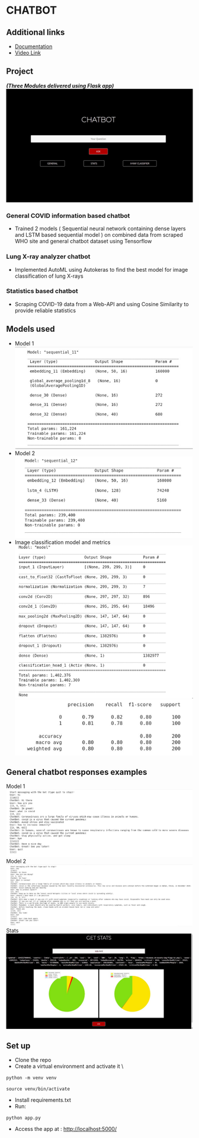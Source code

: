 # CHATBOT

## Additional  links
- [Documentation](https://docs.google.com/document/d/1LfWO1sGoptN6fvrLjIGYU5PwtvS2Mpfz_S3tK2vqcS4/edit?usp=sharing)
- [Video Link](https://drive.google.com/file/d/1T7fylnxktYkDIxKtng0d3Z0hAWFgep8N/view?usp=sharing)

## Project 
***(Three Modules delivered using Flask app)*** <br>
![mainpage](/images/flaskapp.jpeg)
### General COVID information based chatbot
- Trained 2 models ( Sequential neural network containing dense layers and LSTM based sequential model ) on combined data from scraped WHO site and general chatbot dataset using Tensorflow
### Lung X-ray analyzer chatbot
- Implemented AutoML using Autokeras to find the best model for image classification of lung X-rays 
### Statistics based chatbot
- Scraping COVID-19 data from a Web-API and using Cosine Similarity to provide reliable statistics

## Models used
- Model 1
![model1](/images/normal_model.jpeg)
- Model 2
![model2](/images/lstm_model.jpeg)
- Image classification model and metrics
![model3](/images/image_classifier.jpeg)
![model3](/images/image_classifier_metrics.jpeg)

## General chatbot responses examples
Model 1
![bot1](/images/bot1.jpeg)
Model 2
![bot2](/images/bot2.jpeg)
Stats 
![stats](/images/stats.jpeg)
## Set up
- Clone the repo
- Create a virtual environment and activate it \
```
python -m venv venv
``` 
```
source venv/bin/activate
```
- Install requirements.txt
- Run: 
 ```
 python app.py
 ```
- Access the app at : [http://localhost:5000/](http://localhost:5000/)